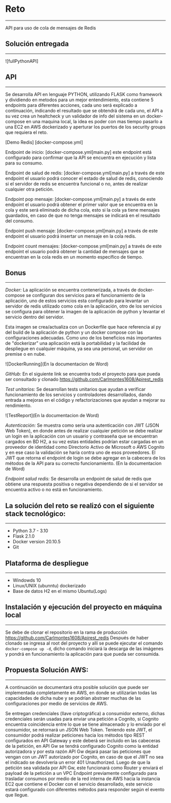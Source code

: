 # Reto 
---------------

API para uso de cola de mensajes de Redis

## Solución entregada
---------------
![fullPythonAPI]
## API
---------------
Se desarrolla API en lenguaje PYTHON, utilizando FLASK como framework y dividiendo en metodos para un mejor entendimiento, esta contiene 5 endpoints para diferentes acciones, cada uno será explicado a continuación, indicando el resultado que se obtendrá de cada uno, el API a su vez crea un healtcheck y un validador de info del sistema en un docker-compose en una maquina local, la idea es poder con mas tiempo pasarlo a una EC2 en AWS dockerizado y aperturar los puertos de los security groups que requiera el reto.

[Demo Redis]  [docker-compose.yml]

Endpoint de inicio: [docker-compose.yml[main.py] este endpoint está configurado para confirmar que la API se encuentra en ejecución y lista para su consumo.

Endpoint de salud de redis: [docker-compose.yml[main.py] a través de este endpoint el usuario podrá conocer el estado de salud de redis, conociendo si el servidor de redis se encuentra funcional o no, antes de realizar cualquier otra petición.

Endpoint pop mensaje: [docker-compose.yml[main.py] a través de este endpoint el usuario podrá obtener el primer valor que se encuentra en la cola y este será eliminado de dicha cola, esto si la cola ya tiene mensajes guardados, en caso de que no tenga mensajes se indicará en el resultado del consumo.

Endpoint push mensaje: [docker-compose.yml[main.py] a través de este endpoint el usuario podrá insertar un mensaje en la cola redis.

Endpoint count mensajes: [docker-compose.yml[main.py] a través de este endpoint el usuario podrá obtener la cantidad de mensajes que se encuentran en la cola redis en un momento específico de tiempo.

## Bonus
---------------
*Docker:* La aplicación se encuentra contenerizada, a través de docker-compose se configuran dos servicios para el funcionamiento de la aplicación, uno de estos servicios esta configurado para levantar un servidor de redis utilizado como cola en la aplicación, otro de los servicios se configura para obtener la imagen de la aplicación de python y levantar el servicio dentro del servidor.

Esta imagen se crea/actualiza con un Dockerfile que hace referencia al py del build de la aplicación de python y un docker compose con las configuraciones adecuadas. Como uno de los beneficios más importantes de "dockerizar" una aplicación está la portabilidad y la facilidad de despliegue en cualquier máquina, ya sea una personal, un servidor on premise o en nube.

![DockerRunning](En la documentacion de Word)

*GitHub:* En el siguiente link se encuentra todo el proyecto para que pueda ser consultado y clonado https://github.com/Carlmontes1608/Apirest_redis

*Test unitarios:* Se desarrollan tests unitarios que ayudan a verificar funcionamiento de los servicios y controladores desarrollados, dando entrada a mejoras en el código y refactorizaciones que ayudan a mejorar su rendimiento.

![TestReport](En la documentacion de Word)

*Autenticación:* Se muestra como seria una autenticación con JWT (JSON Web Token), en donde antes de realizar cualquier petición se debe realizar un login en la aplicación con un usuario y contraseña que se encuentran cargados en BD H2, a su vez estas entidades podrían estar cargadas en un proveedor de identidad como Directorio Activo de Microsoft o AWS Cognito y en ese caso la validación se haría contra uno de esos proveedores. El JWT que retorna el endpoint de login se debe agregar en la cabecera de los métodos de la API para su correcto funcionamiento.
(En la documentacion de Word)

*Endpoint salud redis:* Se desarrolla un endpoint de salud de redis que obtiene una respuesta positiva o negativa dependiendo de si el servidor se encuentra activo o no está en funcionamiento.

## La solución del reto se realizó con el siguiente stack tecnológico:
---------------
* Python 3.7 - 3.10
* Flask 2.1.0
* Docker version 20.10.5
* Git

## Plataforma de despliegue
---------------
* Windowds 10
* Linux/UNIX (ubunntu) dockerizado
* Base de datos H2 en el mismo Ubuntu(Logs)

## Instalación y ejecución del proyecto en máquina local
---------------
Se debe de clonar el repositorio en la rama de producción https://github.com/Carlmontes1608/Apirest_redis
Después de haber clonado se ingresa al root del proyecto y allí se puede ejecutar el comando `docker-compose up -d`, dicho comando iniciará la descarga de las imágenes y pondrá en funcionamiento la aplicación para que pueda ser consumida.

## Propuesta Solución AWS:
---------------

A continuación se documentará otra posible solución que puede ser implementada completamente en AWS, en donde se utilizarían todas las capacidades de dicha nube y se podrían abstraer muchas de las configuraciones por medio de servicios de AWS.

Se entregan credenciales (llave criptográfica) a consumidor externo, dichas credenciales serán usadas para enviar una petición a Cognito, si Cognito encuentra coincidencia entre lo que se tiene almacenado y lo enviado por el consumidor, se retornará un JSON Web Token.
Teniendo este JWT, el consumidor podrá realizar peticiones hacia los métodos tipo REST configurados en API Gateway y este deberá ser incluido en las cabeceras de la petición, en API Gw se tendrá configurado Cognito como la entidad autorizadora y por esta razón API Gw dejará pasar las peticiones que vengan con un JWT autorizado por Cognito, en caso de que el JWT no sea el indicado se devolvería un error 401 Unauthorized. 
Luego de que la petición sea validada por API Gw, este funcionará como Router y enviará el payload de la petición a un VPC Endpoint previamente configurado para trasladar consumos por medio de la red interna de AWS hacia la instancia EC2 que contiene el Docker con el servicio desarrollado, este servicio estará configurado con diferentes métodos para responder según el evento que llegue.
